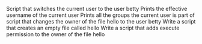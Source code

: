Script that switches the current user to the user betty
Prints the effective username of the current user
Prints all the groups the current user is part of
script that changes the owner of the file hello to the user betty
Write a script that creates an empty file called hello
Write a script that adds execute permission to the owner of the file hello
